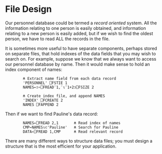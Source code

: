 # File Design

Our personnel database could be termed a *record oriented* system. All the information relating to one person is easily obtained, and information relating to a new person is easily added, but if we wish to find the oldest person, we have to read ALL the records in the file.

It is sometimes more useful to have separate components, perhaps stored on separate files, that hold indexes of the data fields that you may wish to search on. For example, suppose we know that we always want to access our personnel database by name. Then it would make sense to hold an index component of names:
```apl
        ⍝ Extract name field from each data record
        'PERSONNEL' ⎕FSTIE 1
        NAMES←⊃∘⎕FREAD¨1,¨⍳¯1+2⊃⎕FSIZE 2
```
```apl
        ⍝ Create index file, and append NAMES
        'INDEX' ⎕FCREATE 2
        NAMES ⎕FAPPEND 2
```

Then if we want to find Pauline's data record:
```apl
        NAMES←⎕FREAD 2,1       ⍝ Read index of names
        CMP←NAMES⍳⊂'Pauline'   ⍝ Search for Pauline
        DATA←⎕FREAD 1,CMP      ⍝ Read relevant record
```

There are many different ways to structure data files; you must design a structure that is the most efficient for your application.
